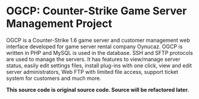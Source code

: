 # OGCP: Counter-Strike Game Server Management Project

OGCP is a Counter-Strike 1.6 game server and customer management web interface developed for game server rental company Oynucaz. OGCP is written in PHP and MySQL is used in the database. SSH and SFTP protocols are used to manage the servers. It has features to view/manage server status, easily edit settings files, install plug-ins with one click, view and edit server administrators, Web FTP with limited file access, support ticket system for customers and much more.

**This source code is original source code. Source will be refactored later.**
